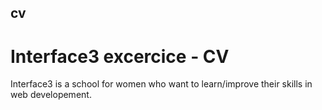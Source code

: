 ## cv
# Interface3 excercice - CV

Interface3 is a school for women who want to learn/improve their skills in web developement.
